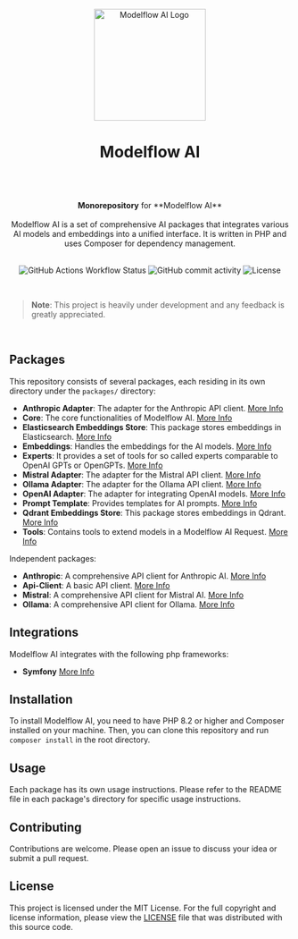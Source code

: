 <br/>
<div align="center">
 <img alt="Modelflow AI Logo" src="https://avatars.githubusercontent.com/u/152068817?s=768&amp;v=4" width="200" height="200">
</div>

<h1 align="center">
Modelflow AI<br/><br/>
</h1>

<br/>

<div align="center">
<strong>Monorepository</strong> for **Modelflow AI**
<br/><br/>
Modelflow AI is a set of comprehensive AI packages that integrates various AI models and embeddings into a unified
interface. It is written in PHP and uses Composer for dependency management.
<br/><br/>

![GitHub Actions Workflow Status](https://img.shields.io/github/actions/workflow/status/modelflow-ai/.github/quality-assurance.yml) ![GitHub commit activity](https://img.shields.io/github/commit-activity/t/modelflow-ai/.github) ![License](https://img.shields.io/github/license/modelflow-ai/modelflow-ai)

</div>

<br/>

> **Note**:
> This project is heavily under development and any feedback is greatly appreciated.

<br/>

## Packages

This repository consists of several packages, each residing in its own directory under the `packages/` directory:

- **Anthropic Adapter**: The adapter for the Anthropic API client. [More Info](https://github.com/modelflow-ai/anthropic-adapter)
- **Core**: The core functionalities of Modelflow AI. [More Info](https://github.com/modelflow-ai/core)
- **Elasticsearch Embeddings Store**: This package stores embeddings in Elasticsearch. [More Info](https://github.com/modelflow-ai/elasticsearch-embeddings-store)
- **Embeddings**: Handles the embeddings for the AI models. [More Info](https://github.com/modelflow-ai/embeddings)
- **Experts**: It provides a set of tools for so called experts comparable to OpenAI GPTs or OpenGPTs. [More Info](https://github.com/modelflow-ai/experts)
- **Mistral Adapter**: The adapter for the Mistral API client. [More Info](https://github.com/modelflow-ai/mistral-adapter)
- **Ollama Adapter**: The adapter for the Ollama API client. [More Info](https://github.com/modelflow-ai/ollama-adapter)
- **OpenAI Adapter**: The adapter for integrating OpenAI models. [More Info](https://github.com/modelflow-ai/openai-adapter)
- **Prompt Template**: Provides templates for AI prompts. [More Info](https://github.com/modelflow-ai/prompt-template)
- **Qdrant Embeddings Store**: This package stores embeddings in Qdrant. [More Info](https://github.com/modelflow-ai/qdrant-embeddings-store)
- **Tools**: Contains tools to extend models in a Modelflow AI Request. [More Info](https://github.com/modelflow-ai/tools)

Independent packages:

- **Anthropic**: A comprehensive API client for Anthropic AI. [More Info](https://github.com/modelflow-ai/anthropic)
- **Api-Client**: A basic API client. [More Info](https://github.com/modelflow-ai/api-client)
- **Mistral**: A comprehensive API client for Mistral AI. [More Info](https://github.com/modelflow-ai/mistral)
- **Ollama**: A comprehensive API client for Ollama. [More Info](https://github.com/modelflow-ai/ollama)

## Integrations

Modelflow AI integrates with the following php frameworks:

- **Symfony** [More Info](https://github.com/modelflow-ai/symfony-bundle)

## Installation

To install Modelflow AI, you need to have PHP 8.2 or higher and Composer installed on your machine. Then, you can clone
this repository and run `composer install` in the root directory.

## Usage

Each package has its own usage instructions. Please refer to the README file in each package's directory for specific
usage instructions.

## Contributing

Contributions are welcome. Please open an issue to discuss your idea or submit a pull request.

## License

This project is licensed under the MIT License. For the full copyright and license information, please view the
[LICENSE](LICENSE) file that was distributed with this source code.
